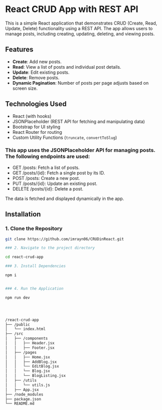 # React CRUD App with REST API

This is a simple React application that demonstrates CRUD (Create, Read, Update, Delete) functionality using a REST API. The app allows users to manage posts, including creating, updating, deleting, and viewing posts.

## Features

- **Create**: Add new posts.
- **Read**: View a list of posts and individual post details.
- **Update**: Edit existing posts.
- **Delete**: Remove posts.
- **Dynamic Pagination**: Number of posts per page adjusts based on screen size.

## Technologies Used

- React (with hooks)
- JSONPlaceholder (REST API for fetching and manipulating data)
- Bootstrap for UI styling
- React Router for routing
- Custom Utility Functions (`truncate`, `convertToSlug`)

### This app uses the JSONPlaceholder API for managing posts. The following endpoints are used:

- GET /posts: Fetch a list of posts.
- GET /posts/{id}: Fetch a single post by its ID.
- POST /posts: Create a new post.
- PUT /posts/{id}: Update an existing post.
- DELETE /posts/{id}: Delete a post.
  
The data is fetched and displayed dynamically in the app.

## Installation

### 1. Clone the Repository

```bash
git clone https://github.com/imrayn06/CRUDinReact.git

### 2. Navigate to the project directory

cd react-crud-app

### 3. Install Dependencies

npm i


### 4. Run the Application

npm run dev




/react-crud-app
├── /public
│   └── index.html
├── /src
│   ├── /components
│   │   ├── Header.jsx
│   │   ├── Footer.jsx
│   ├── /pages
│   │   ├── Home.jsx
│   │   ├── AddBlog.jsx
│   │   └── EditBlog.jsx
│   │   └── Blog.jsx
│   │   └── BlogListing.jsx
│   ├── /utils
│   │   └── utils.js
│   ├── App.jsx
├── /node_modules
├── package.json
└── README.md
```

